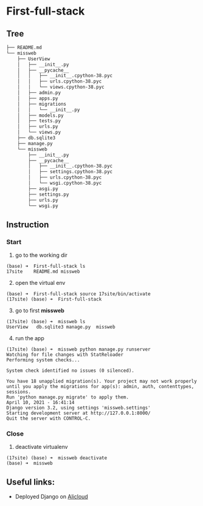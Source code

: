 # First-full-stack

## Tree

```bash 
├── README.md
└── missweb
    ├── UserView
    │   ├── __init__.py
    │   ├── __pycache__
    │   │   ├── __init__.cpython-38.pyc
    │   │   ├── urls.cpython-38.pyc
    │   │   └── views.cpython-38.pyc
    │   ├── admin.py
    │   ├── apps.py
    │   ├── migrations
    │   │   └── __init__.py
    │   ├── models.py
    │   ├── tests.py
    │   ├── urls.py
    │   └── views.py
    ├── db.sqlite3
    ├── manage.py
    └── missweb
        ├── __init__.py
        ├── __pycache__
        │   ├── __init__.cpython-38.pyc
        │   ├── settings.cpython-38.pyc
        │   ├── urls.cpython-38.pyc
        │   └── wsgi.cpython-38.pyc
        ├── asgi.py
        ├── settings.py
        ├── urls.py
        └── wsgi.py
```

## Instruction 
### Start

1. go to the working dir
```
(base) ➜  First-full-stack ls
17site    README.md missweb
```
2. open the virtual env 
```
(base) ➜  First-full-stack source 17site/bin/activate
(17site) (base) ➜  First-full-stack 
```
3. go to first **missweb**
```
(17site) (base) ➜  missweb ls
UserView   db.sqlite3 manage.py  missweb
```
4. run the app 
```
(17site) (base) ➜  missweb python manage.py runserver
Watching for file changes with StatReloader
Performing system checks...

System check identified no issues (0 silenced).

You have 18 unapplied migration(s). Your project may not work properly until you apply the migrations for app(s): admin, auth, contenttypes, sessions.
Run 'python manage.py migrate' to apply them.
April 10, 2021 - 16:41:14
Django version 3.2, using settings 'missweb.settings'
Starting development server at http://127.0.0.1:8000/
Quit the server with CONTROL-C.
```

### Close

1. deactivate virtualenv 
```
(17site) (base) ➜  missweb deactivate
(base) ➜  missweb 
```

## Useful links:

- Deployed Django on [Alicloud](https://www.alibabacloud.com/blog/deploy-django-application-on-alibaba-cloud_595833)